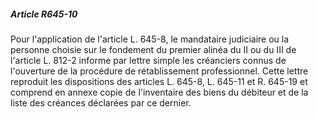 ##### Article R645-10

Pour l'application de l'article L. 645-8, le mandataire judiciaire ou la personne choisie sur le fondement du premier alinéa du II ou du III de l'article L. 812-2 informe par lettre simple les créanciers connus de l'ouverture de la procédure de rétablissement professionnel. Cette lettre reproduit les dispositions des articles L. 645-8, L. 645-11 et R. 645-19 et comprend en annexe copie de l'inventaire des biens du débiteur et de la liste des créances déclarées par ce dernier.

